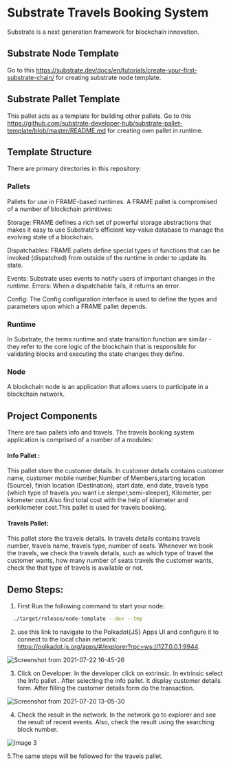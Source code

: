 # Substrate Travels Booking System 
Substrate is a next generation framework for blockchain innovation.
## Substrate Node Template
Go to this https://substrate.dev/docs/en/tutorials/create-your-first-substrate-chain/ for creating substrate node template.
## Substrate Pallet Template
This pallet acts as a template for building other pallets.
Go to this https://github.com/substrate-developer-hub/substrate-pallet-template/blob/master/README.md for creating own pallet in runtime.
## Template Structure
There are primary directories in this repository:

### Pallets

Pallets for use in FRAME-based runtimes.
A FRAME pallet is compromised of a number of blockchain primitives:

Storage: FRAME defines a rich set of powerful storage abstractions that makes it easy to use Substrate's efficient key-value database to manage the evolving state of a blockchain.

Dispatchables: FRAME pallets define special types of functions that can be invoked (dispatched) from outside of the runtime in order to update its state.

Events: Substrate uses events to notify users of important changes in the runtime.
Errors: When a dispatchable fails, it returns an error.

Config: The Config configuration interface is used to define the types and parameters upon which a FRAME pallet depends.

### Runtime

In Substrate, the terms runtime and state transition function are similar - they refer to the core logic of the blockchain that is responsible for validating blocks and executing the state changes they define.

### Node 

A blockchain node is an application that allows users to participate in a blockchain network.

## Project Components
There are two pallets info and travels.
The  travels booking system application is comprised of a number of a modules:

#### Info Pallet :

This pallet store the customer details. In customer details contains customer name, customer mobile number,Number of Members,starting location (Source), finish location (Destination), start date, end date, travels type (which type of travels you want i.e sleeper,semi-sleeper), Kilometer, per kilometer cost.Also find total cost with the help of kilometer and perkilometer cost.This pallet is used for travels booking.

#### Travels Pallet:

This pallet store the travels details. In travels details contains travels number, travels name, travels type, number of seats. Whenever we book the travels, we check the travels details, such as which type of travel the customer wants, how many number of seats travels the customer wants, check the that type of travels is available or not. 



## Demo Steps:
1. First Run the following command to start your node:
 ```sh
   ./target/release/node-template --dev --tmp
 ```
2. use this link to navigate to the Polkadot{JS} Apps UI and configure it to connect to the local  chain network: https://polkadot.js.org/apps/#/explorer?rpc=ws://127.0.0.1:9944. 

![Screenshot from 2021-07-22 16-45-26](https://user-images.githubusercontent.com/85154086/126631854-57480c12-821e-4c31-aa9c-e1f47e9705b0.png)

3. Click on Developer. In the developer click on extrinsic. In extrinsic select the Info pallet . After selecting the info pallet. It display customer details form.
 After filling the customer details form do the transaction.

![Screenshot from 2021-07-20 13-05-30](https://user-images.githubusercontent.com/85154086/126481845-e98c1bb6-76c4-45ac-bcc1-dd205373ff68.png)

4. Check the result in the network. In the network go to explorer and see the result of recent events. Also, check the result using the searching block number.

![image 3](https://user-images.githubusercontent.com/85154086/126488849-7db6801a-0212-4fdf-a629-223eec7196bb.png)


5.The same steps will be followed for the travels pallet.
